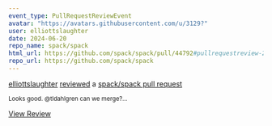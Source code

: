 ```yaml
---
event_type: PullRequestReviewEvent
avatar: "https://avatars.githubusercontent.com/u/3129?"
user: elliottslaughter
date: 2024-06-20
repo_name: spack/spack
html_url: https://github.com/spack/spack/pull/44792#pullrequestreview-2131496873
repo_url: https://github.com/spack/spack
---
```


<a href='https://github.com/elliottslaughter' target='_blank'>elliottslaughter</a> <a href='https://github.com/spack/spack/pull/44792#pullrequestreview-2131496873' target='_blank'>reviewed</a> a <a href='https://github.com/spack/spack/pull/44792' target='_blank'>spack/spack pull request</a>

<small>Looks good. @tldahlgren can we merge?...</small>

<a href='https://github.com/spack/spack/pull/44792#pullrequestreview-2131496873' target='_blank'>View Review</a>